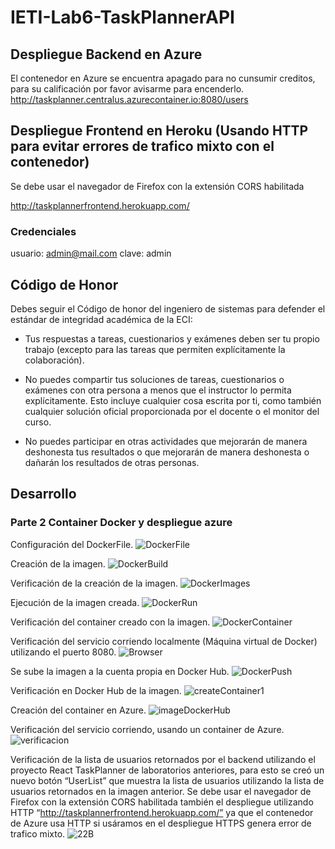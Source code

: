 # IETI-Lab6-TaskPlannerAPI

## Despliegue Backend en Azure

El contenedor en Azure se encuentra apagado para no cunsumir creditos, para su calificación por favor avisarme para encenderlo.
http://taskplanner.centralus.azurecontainer.io:8080/users

## Despliegue Frontend en Heroku (Usando HTTP para evitar errores de trafico mixto con el contenedor)

Se debe usar el navegador de Firefox con la extensión CORS habilitada

http://taskplannerfrontend.herokuapp.com/

### Credenciales

usuario: admin@mail.com
clave: admin

## Código de Honor

Debes seguir el Código de honor del ingeniero de sistemas para defender el estándar de integridad académica de la ECI:

- Tus respuestas a tareas, cuestionarios y exámenes deben ser tu propio trabajo (excepto para las tareas que permiten explícitamente la colaboración).

- No puedes compartir tus soluciones de tareas, cuestionarios o exámenes con otra persona a menos que el instructor lo permita explícitamente. Esto incluye cualquier cosa escrita por ti, como también cualquier solución oficial proporcionada por el docente o el monitor del curso.

- No puedes participar en otras actividades que mejorarán de manera deshonesta tus resultados o que mejorarán de manera deshonesta o dañarán los resultados de otras personas.

## Desarrollo 

### Parte 2 Container Docker y despliegue azure

Configuración del DockerFile.
![DockerFile](https://user-images.githubusercontent.com/44879884/94372012-25a19780-00c0-11eb-8131-741077dbac97.PNG)

Creación de la imagen.
![DockerBuild](https://user-images.githubusercontent.com/44879884/94372020-26d2c480-00c0-11eb-8501-90a00b61dcd9.PNG)

Verificación de la creación de la imagen.
![DockerImages](https://user-images.githubusercontent.com/44879884/94372013-25a19780-00c0-11eb-959c-027b1bc481aa.PNG)

Ejecución de la imagen creada.
![DockerRun](https://user-images.githubusercontent.com/44879884/94372015-263a2e00-00c0-11eb-8c66-b1bbf70513b3.PNG)

Verificación del container creado con la imagen.
![DockerContainer](https://user-images.githubusercontent.com/44879884/94372011-24706a80-00c0-11eb-93d3-27bba68cd13c.PNG)

Verificación del servicio corriendo localmente (Máquina virtual de Docker) utilizando el puerto 8080.
![Browser](https://user-images.githubusercontent.com/44879884/94372018-26d2c480-00c0-11eb-8afc-78bfdfe766ae.PNG)

Se sube la imagen a la cuenta propia en Docker Hub.
![DockerPush](https://user-images.githubusercontent.com/44879884/94372014-25a19780-00c0-11eb-82a7-27cd5c3b1457.PNG)

Verificación en Docker Hub de la imagen.
![createContainer1](https://user-images.githubusercontent.com/44879884/94372285-e2482880-00c1-11eb-939b-7c545c9631b7.PNG)

Creación del container en Azure.
![imageDockerHub](https://user-images.githubusercontent.com/44879884/94372016-263a2e00-00c0-11eb-89b4-b5dad187a6f4.PNG)

Verificación del servicio corriendo, usando un container de Azure.
![verificacion](https://user-images.githubusercontent.com/44879884/94372017-263a2e00-00c0-11eb-8bfa-300be161f327.PNG)

Verificación de la lista de usuarios retornados por el backend utilizando el proyecto React TaskPlanner de laboratorios anteriores, para esto se creó un nuevo botón “UserList” que muestra la lista de usuarios utilizando la lista de usuarios retornados en la imagen anterior. Se debe usar el navegador de Firefox con la extensión CORS habilitada también el despliegue utilizando HTTP “http://taskplannerfrontend.herokuapp.com/” ya que el contenedor de Azure usa HTTP si usáramos en el despliegue HTTPS genera error de trafico mixto.
![22B](https://user-images.githubusercontent.com/44879884/94510448-6a225580-01dc-11eb-83c9-66a8964ba08c.PNG)



